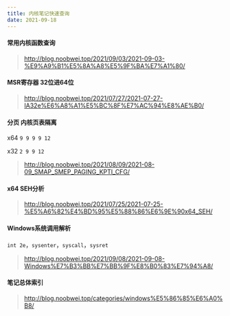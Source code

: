 ```yaml
---
title: 内核笔记快速查询
date: 2021-09-18
---
```


#### 常用内核函数查询
> http://blog.noobwei.top/2021/09/03/2021-09-03-%E9%A9%B1%E5%8A%A8%E5%9F%BA%E7%A1%80/

#### MSR寄存器 32位进64位 
> http://blog.noobwei.top/2021/07/27/2021-07-27-IA32e%E6%A8%A1%E5%BC%8F%E7%AC%94%E8%AE%B0/

#### 分页 内核页表隔离 
x64 `9 9 9 9 12` 

x32 `2 9 9 12`
> http://blog.noobwei.top/2021/08/09/2021-08-09_SMAP_SMEP_PAGING_KPTI_CFG/

#### x64 SEH分析
> http://blog.noobwei.top/2021/07/25/2021-07-25-%E5%A6%82%E4%BD%95%E5%88%86%E6%9E%90x64_SEH/

#### Windows系统调用解析

`int 2e`，`sysenter`，`syscall`，`sysret`
> http://blog.noobwei.top/2021/09/08/2021-09-08-Windows%E7%B3%BB%E7%BB%9F%E8%B0%83%E7%94%A8/

#### 笔记总体索引
> http://blog.noobwei.top/categories/windows%E5%86%85%E6%A0%B8/
